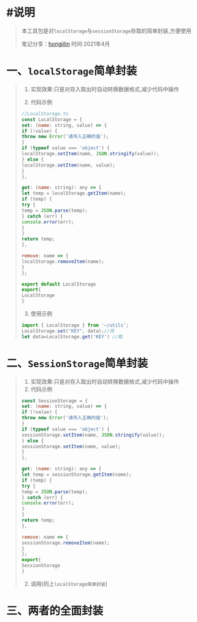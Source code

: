 # #说明

>本工具包是对`localStorage`与`sessionStorage`存取的简单封装,方便使用
>
>笔记分享：[hongjilin](https://gitee.com/hongjilin) 时间:2021年4月

# 一、`localStorage`简单封装

>1. 实现效果:只是对存入取出时自动转换数据格式,减少代码中操作
>
>2. 代码示例
>
>   ```jsx
>   //LocalStorage.ts
>   const LocalStorage = {
>   set: (name: string, value) => {
>   if (!value) {
>   throw new Error('请传入正确的值');
>   }
>   if (typeof value === 'object') {
>   localStorage.setItem(name, JSON.stringify(value));
>   } else {
>   localStorage.setItem(name, value);
>   }
>   },
>   
>   get: (name: string): any => {
>   let temp = localStorage.getItem(name);
>   if (temp) {
>   try {
>   temp = JSON.parse(temp);
>   } catch (err) {
>   console.error(err);
>   }
>   }
>   return temp;
>   },
>   
>   remove: name => {
>   localStorage.removeItem(name);
>   }
>   };
>   
>   export default LocalStorage
>   export{
>   LocalStorage
>   }
>   ```
>
>3. 使用示例
>
>   ```jsx
>   import { LocalStorage } from '~/utils';
>   LocalStorage.set("KEY", data);//存
>   let data=LocalStorage.get('KEY') //取
>   ```



# 二、`SessionStorage`简单封装

>1. 实现效果:只是对存入取出时自动转换数据格式,减少代码中操作
>2. 代码示例
>
>  ```jsx
>  const SessionStorage = {
>  set: (name: string, value) => {
>  if (!value) {
>  throw new Error('请传入正确的值');
>  }
>  if (typeof value === 'object') {
>  sessionStorage.setItem(name, JSON.stringify(value));
>  } else {
>  sessionStorage.setItem(name, value);
>  }
>  },
>
>  get: (name: string): any => {
>  let temp = sessionStorage.getItem(name);
>  if (temp) {
>  try {
>  temp = JSON.parse(temp);
>  } catch (err) {
>  console.error(err);
>  }
>  }
>  return temp;
>  },
>
>  remove: name => {
>  sessionStorage.removeItem(name);
>  }
>  };
>  export{
>  SessionStorage
>  }
>  ```
>
>2. 调用(同上`localStorage简单封装`)

# 三、两者的全面封装

